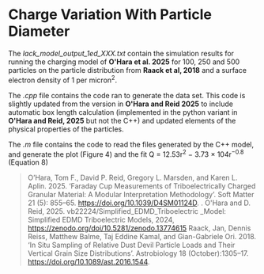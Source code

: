 # Charge Variation With Particle Diameter

The *lack_model_output_1ed_XXX.txt* contain the simulation results for running the charging model of **O'Hara et al. 2025** for 100, 250 and 500 particles on the particle distribution from **Raack et al, 2018** and a surface electron density of 1 per micron<sup>2</sup>.

The _.cpp_ file contains the code ran to generate the data set. This code is slightly updated from the version in **O'Hara and Reid 2025** to include automatic box length calculation (implemented in the python variant in **O'Hara and Reid, 2025** but not the C++) and updated elements of the physical properties of the particles.

The _.m_ file contains the code to read the files generated by the C++ model, and generate the plot (Figure 4) and the fit Q = 12.53r<sup>2</sup> − 3.73 × 104r<sup>−0.8</sup> (Equation 8)

> O’Hara, Tom F., David P. Reid, Gregory L. Marsden, and Karen L. Aplin. 2025. ‘Faraday Cup Measurements of Triboelectrically Charged Granular Material: A Modular Interpretation Methodology’. Soft Matter 21 (5): 855–65. https://doi.org/10.1039/D4SM01124D.
>. O'Hara and D. Reid, 2025. vb22224/Simplified_EDMD_Triboelectric _Model: Simplified EDMD Triboelectric Models, 2024, https://zenodo.org/doi/10.5281/zenodo.13774615
> Raack, Jan, Dennis Reiss, Matthew Balme, Taj Eddine Kamal, and Gian-Gabriele Ori. 2018. ‘In Situ Sampling of Relative Dust Devil Particle Loads and Their Vertical Grain Size Distributions’. Astrobiology 18 (October):1305–17. https://doi.org/10.1089/ast.2016.1544.
